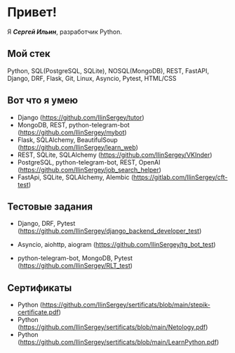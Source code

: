 # Привет!

Я ***Сергей Ильин***, разработчик Python.

## Мой стек

Python, SQL(PostgreSQL, SQLite), NOSQL(MongoDB), REST, FastAPI, Django, DRF, Flask, Git, Linux, Asyncio, Pytest, HTML/CSS

## Вот что я умею

- Django (https://github.com/IlinSergey/tutor)
- MongoDB, REST, python-telegram-bot (https://github.com/IlinSergey/mybot)
- Flask, SQLAlchemy, BeautifulSoup (https://github.com/IlinSergey/learn_web)
- REST, SQLite, SQLAlchemy (https://github.com/IlinSergey/VKInder)
- PostgreSQL, python-telegram-bot, REST, OpenAI (https://github.com/IlinSergey/job_search_helper)
- FastApi, SQLite, SQLAlchemy, Alembic (https://gitlab.com/IlinSergey/cft-test)

## Тестовые задания

- Django, DRF, Pytest (https://github.com/IlinSergey/django_backend_developer_test)

- Asyncio, aiohttp, aiogram (https://github.com/IlinSergey/tg_bot_test)

- python-telegram-bot, MongoDB, Pytest (https://github.com/IlinSergey/RLT_test)

## Сертификаты

- Python (https://github.com/IlinSergey/sertificats/blob/main/stepik-certificate.pdf)
- Python (https://github.com/IlinSergey/sertificats/blob/main/Netology.pdf)
- Python (https://github.com/IlinSergey/sertificats/blob/main/LearnPython.pdf)
